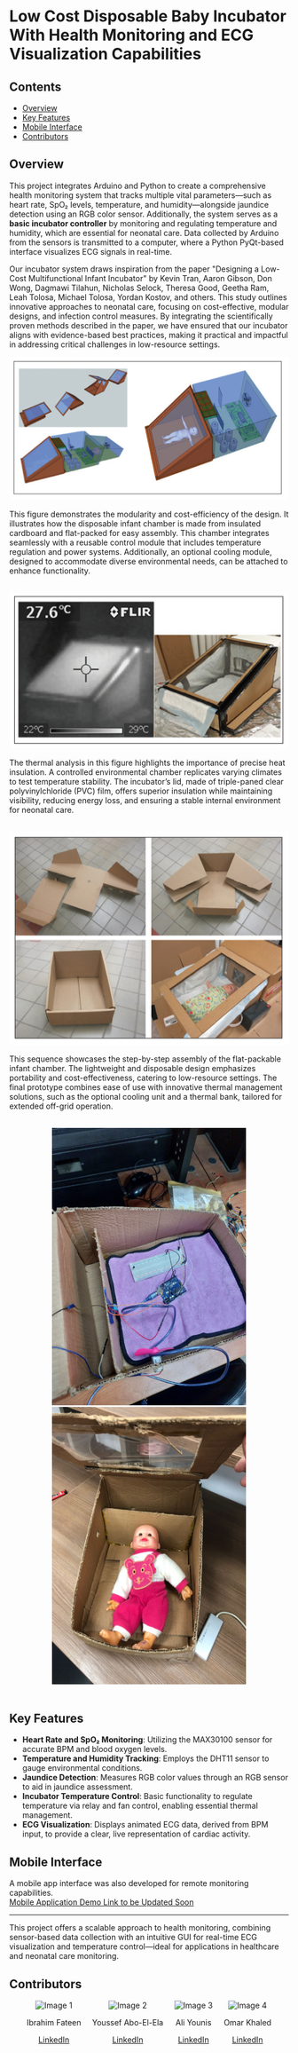 # Low Cost Disposable Baby Incubator With Health Monitoring and ECG Visualization Capabilities

## Contents

- [Overview](#overview)
- [Key Features](#key-features)
- [Mobile Interface](#mobile-interface)
- [Contributors](#contributors)

## Overview

This project integrates Arduino and Python to create a comprehensive health monitoring system that tracks multiple vital parameters—such as heart rate, SpO₂ levels, temperature, and humidity—alongside jaundice detection using an RGB color sensor. Additionally, the system serves as a **basic incubator controller** by monitoring and regulating temperature and humidity, which are essential for neonatal care. Data collected by Arduino from the sensors is transmitted to a computer, where a Python PyQt-based interface visualizes ECG signals in real-time.

Our incubator system draws inspiration from the paper "Designing a Low-Cost Multifunctional Infant Incubator" by Kevin Tran, Aaron Gibson, Don Wong, Dagmawi Tilahun, Nicholas Selock, Theresa Good, Geetha Ram, Leah Tolosa, Michael Tolosa, Yordan Kostov, and others. This study outlines innovative approaches to neonatal care, focusing on cost-effective, modular designs, and infection control measures. By integrating the scientifically proven methods described in the paper, we have ensured that our incubator aligns with evidence-based best practices, making it practical and impactful in addressing critical challenges in low-resource settings.

<div align="center">
  <img src="Incubator_Design.png" alt="incubator design">
</div>

This figure demonstrates the modularity and cost-efficiency of the design. It illustrates how the disposable infant chamber is made from insulated cardboard and flat-packed for easy assembly. This chamber integrates seamlessly with a reusable control module that includes temperature regulation and power systems. Additionally, an optional cooling module, designed to accommodate diverse environmental needs, can be attached to enhance functionality.

<br>

<div align="center">
  <img src="Incubator_Design_2.png" alt="incubator design">
</div>

The thermal analysis in this figure highlights the importance of precise heat insulation. A controlled environmental chamber replicates varying climates to test temperature stability. The incubator’s lid, made of triple-paned clear polyvinylchloride (PVC) film, offers superior insulation while maintaining visibility, reducing energy loss, and ensuring a stable internal environment for neonatal care.

<br>

<div align="center">
  <img src="Incubator_Design_3.png" alt="incubator design">
</div>

This sequence showcases the step-by-step assembly of the flat-packable infant chamber. The lightweight and disposable design emphasizes portability and cost-effectiveness, catering to low-resource settings. The final prototype combines ease of use with innovative thermal management solutions, such as the optional cooling unit and a thermal bank, tailored for extended off-grid operation.

<br>

<div align="center">
  <img src="Incubator_2.jpg" alt="incubator design" width="350" height="500">
  <img src="Incubator_1.jpg" alt="incubator design" width="350" height="500">
</div>

<br>

## Key Features

- **Heart Rate and SpO₂ Monitoring**: Utilizing the MAX30100 sensor for accurate BPM and blood oxygen levels.
- **Temperature and Humidity Tracking**: Employs the DHT11 sensor to gauge environmental conditions.
- **Jaundice Detection**: Measures RGB color values through an RGB sensor to aid in jaundice assessment.
- **Incubator Temperature Control**: Basic functionality to regulate temperature via relay and fan control, enabling essential thermal management.
- **ECG Visualization**: Displays animated ECG data, derived from BPM input, to provide a clear, live representation of cardiac activity.

## Mobile Interface

A mobile app interface was also developed for remote monitoring capabilities.  
[Mobile Application Demo Link to be Updated Soon](youtube.com)

---

This project offers a scalable approach to health monitoring, combining sensor-based data collection with an intuitive GUI for real-time ECG visualization and temperature control—ideal for applications in healthcare and neonatal care monitoring.

## Contributors

<div align="center" style="display: flex; justify-content: center; gap: 20px;">
  <div style="text-align: center;">
    <img src="https://media.licdn.com/dms/image/v2/C5603AQHhefqmK0YyTQ/profile-displayphoto-shrink_400_400/profile-displayphoto-shrink_400_400/0/1630703428318?e=1738195200&v=beta&t=rvIZ-foBRPUpf6fCQNWssuVWuPA0WMuq4xoXcXH73_k" alt="Image 1" width="100">
    <p>Ibrahim Fateen</p>
    <a href="https://www.linkedin.com/in/ibrahim-fateen-a93b411ab/">LinkedIn</a>
  </div>
  <div style="text-align: center;">
    <img src="https://media.licdn.com/dms/image/v2/C4E03AQHatKR03BZarg/profile-displayphoto-shrink_400_400/profile-displayphoto-shrink_400_400/0/1647711981670?e=1738195200&v=beta&t=9Vn_XV15VVlLaZSwEuoWMjL6SNzQd2wn8W2z8k44WXA" alt="Image 2" width="100">
    <p>Youssef Abo-El-Ela</p>
    <a href="https://www.linkedin.com/in/youssef-abo-el-ela-a4a12b235/">LinkedIn</a>
  </div>
  <div style="text-align: center;">
    <img src="https://media.licdn.com/dms/image/v2/D4E03AQG6W9o6HSAzaQ/profile-displayphoto-shrink_400_400/profile-displayphoto-shrink_400_400/0/1684759057692?e=1738195200&v=beta&t=D26pupk6OyQF4DpOg-vujiFxLhJhUEuczxVvAFbj8E4" alt="Image 3" width="100">
    <p>Ali Younis</p>
    <a href="https://www.linkedin.com/in/ali-younis-98b780277/">LinkedIn</a>
  </div>
  <div style="text-align: center;">
    <img src="https://media.licdn.com/dms/image/v2/D4E03AQE4y_uk25cViw/profile-displayphoto-shrink_400_400/profile-displayphoto-shrink_400_400/0/1716320075369?e=1738195200&v=beta&t=wyDP0-8tHiRCR6EMYNMkkEc7OAgzfzzRvC1mDAp6bT4" alt="Image 4" width="100">
    <p>Omar Khaled</p>
    <a href="https://www.linkedin.com/in/omar-khaled-064b7930a/">LinkedIn</a>
  </div>
</div>
